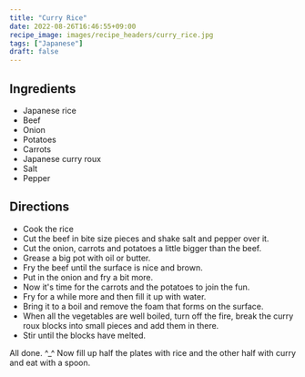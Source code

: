```yaml
---
title: "Curry Rice"
date: 2022-08-26T16:46:55+09:00
recipe_image: images/recipe_headers/curry_rice.jpg
tags: ["Japanese"]
draft: false
---
```


## Ingredients

* Japanese rice
* Beef
* Onion
* Potatoes
* Carrots
* Japanese curry roux
* Salt
* Pepper

## Directions

* Cook the rice
* Cut the beef in bite size pieces and shake salt and pepper over it.
* Cut the onion, carrots and potatoes a little bigger than the beef.
* Grease a big pot with oil or butter.
* Fry the beef until the surface is nice and brown.
* Put in the onion and fry a bit more.
* Now it's time for the carrots and the potatoes to join the fun.
* Fry for a while more and then fill it up with water.
* Bring it to a boil and remove the foam that forms on the surface.
* When all the vegetables are well boiled, turn off the fire, break the curry roux blocks into small pieces and add them in there.
* Stir until the blocks have melted.

All done. ^_^ Now fill up half the plates with rice and the other half with curry and eat with a spoon.

